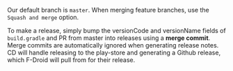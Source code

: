 Our default branch is `master`. When merging feature branches, use the `Squash and merge` option.

To make a release, simply bump the versionCode and versionName fields of `build.gradle` and PR from master into releases using a **merge commit**. Merge commits are automatically ignored when generating release notes. CD will handle releasing to the play-store and generating a Github release, which F-Droid will pull from for their release.